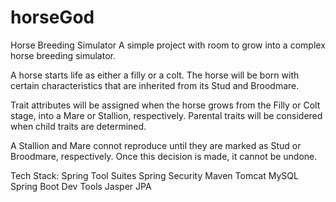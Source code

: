 # horseGod
Horse Breeding Simulator
A simple project with room to grow into a complex horse breeding simulator.

A horse starts life as either a filly or a colt. The horse will be born with certain characteristics that are inherited from its Stud and Broodmare.

Trait attributes will be assigned when the horse grows from the Filly or Colt stage, into a Mare or Stallion, respectively. Parental traits will be considered when child traits are determined.

A Stallion and Mare connot reproduce until they are marked as Stud or Broodmare, respectively. Once this decision is made, it cannot be undone.

Tech Stack:
Spring Tool Suites
Spring Security
Maven
Tomcat
MySQL
Spring Boot Dev Tools
Jasper
JPA
